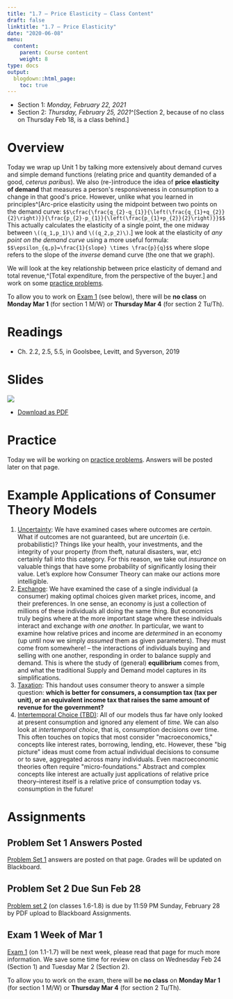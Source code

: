 ```yaml
---
title: "1.7 — Price Elasticity — Class Content"
draft: false
linktitle: "1.7 — Price Elasticity"
date: "2020-06-08"
menu:
  content:
    parent: Course content
    weight: 8
type: docs
output:
  blogdown::html_page:
    toc: true
---
```




- Section 1: *Monday, February 22, 2021*
- Section 2: *Thursday, February 25, 2021*^[Section 2, because of no class on Thursday Feb 18, is a class behind.]

# <i class="fas fa-info-circle fa-lg"></i> Overview

Today we wrap up Unit 1 by talking more extensively about demand curves and simple demand functions (relating price and quantity demanded of a good, *ceterus paribus*). We also (re-)introduce the idea of **price elasticity of demand** that measures a person's responsiveness in consumption to a change in that good's price. However, unlike what you learned in principles^[Arc-price elasticity using the midpoint between two points on the demand curve: `$$\cfrac{\frac{q_{2}-q_{1}}{\left(\frac{q_{1}+q_{2}}{2}\right)}}{\frac{p_{2}-p_{1}}{\left(\frac{p_{1}+p_{2}}{2}\right)}}$$`
This actually calculates the elasticity of a single point, the one midway between `\((q_1,p_1)\)` and `\((q_2,p_2)\)`.] we look at the elasticity of *any point on the demand curve* using a more useful formula:
`$$\epsilon_{q,p}=\frac{1}{slope} \times \frac{p}{q}$$`
where slope refers to the slope of the *inverse* demand curve (the one that we graph).

We will look at the key relationship between price elasticity of demand and total revenue,^[Total expenditure, from the perspective of the buyer.] and work on some [practice problems](/practice/1.7-practice).

To allow you to work on [Exam 1](/assignment/01-exam) (see below), there will be **no class** on **Monday Mar 1** (for section 1 M/W) or **Thursday Mar 4** (for section 2 Tu/Th).

# <i class="fas fa-book-reader fa-lg"></i> Readings

- <i class="fas fa-book"></i> Ch. 2.2, 2.5, 5.5, in Goolsbee, Levitt, and Syverson, 2019

# <i class="fas fa-chalkboard-teacher"></i> Slides

[![](/slides/1.7-slides.png)](/slides/1.7-slides.html)

- [<i class="fas fa-file-pdf"></i> Download as PDF](/slides/1.7-slides.pdf)

# <i class="fas fa-dumbbell"></i> Practice

Today we will be working on [practice problems](/practice/1.7-practice). Answers will be posted later on that page.

# Example Applications of Consumer Theory Models

1. [Uncertainty](/files/CT_Application_1_Uncertainty.pdf): We have examined cases where outcomes are *certain*. What if outcomes are not guaranteed, but are *uncertain* (i.e. probabilistic)? Things like your health, your investments, and the integrity of your property (from theft, natural disasters, war, etc) certainly fall into this category. For this reason, we take out *insurance* on valuable things that have some probability of significantly losing their value. Let’s explore how Consumer Theory can make our actions more intelligible.
2. [Exchange](/files/CT_Application_2_Exchange.pdf): We have examined the case of a single individual (a consumer) making optimal choices given market prices, income, and their preferences. In one sense, an economy is just a collection of millions of these individuals all doing the same thing. But economics truly begins where at the more important stage where these individuals interact and exchange *with one another.* In particular, we want to examine how relative prices and income are *determined* in an economy (up until now we simply *assumed* them as given parameters). They must come from somewhere! – the interactions of individuals buying and selling with one another, responding in order to balance supply and demand. This is where the study of (general) **equilibrium** comes from, and what the traditional Supply and Demand model captures in its simplifications.
3. [Taxation](/files/CT_Application_3_Taxation.pdf): This handout uses consumer theory to answer a simple question: **which is better for consumers, a consumption tax (tax per unit), or an equivalent income tax that raises the same amount of revenue for the government?**
4. [Intertemporal Choice (TBD)](): All of our models thus far have only looked at present consumption and ignored any element of *time.* We can also look at *intertemporal choice*, that is, consumption decisions over time. This often touches on topics that most consider "macroeconomics," concepts like interest rates, borrowing, lending, etc. However, these "big picture" ideas must come from actual individual decisions to consume or to save, aggregated across many individuals. Even macroeconomic theories often require "micro-foundations." Abstract and complex concepts like interest are actually just applications of relative price theory–interest itself is a relative price of consumption today vs. consumption in the future!

# <i class="fas fa-laptop-code"></i> Assignments

## Problem Set 1 Answers Posted

[Problem Set 1](/assignment/01-problem-set) answers are posted on that page. Grades will be updated on Blackboard.

## Problem Set 2 Due Sun Feb 28

[Problem set 2](/assignment/01-problem-set) (on classes 1.6-1.8) is due by 11:59 PM Sunday, February 28 by PDF upload to Blackboard Assignments.

## Exam 1 Week of Mar 1

[Exam 1](/assignments/01-exam) (on 1.1-1.7) will be next week, please read that page for much more information. We save some time for review on class on Wednesday Feb 24 (Section 1) and Tuesday Mar 2 (Section 2).

To allow you to work on the exam, there will be **no class** on **Monday Mar 1** (for section 1 M/W) or **Thursday Mar 4** (for section 2 Tu/Th).
